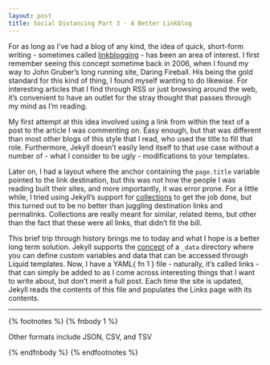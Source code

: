 ```yaml
---
layout: post
title: Social Distancing Part 3 - A Better Linkblog
---
```


For as long as I&#8217;ve had a blog of any kind, the idea of quick, short-form writing - sometimes called [linkblogging][] - has been an area of interest. I first remember seeing this concept sometime back in 2006, when I found my way to John Gruber&#8217;s long running site, Daring Fireball. His being the gold standard for this kind of thing, I found myself wanting to do likewise. For interesting articles that I find through RSS or just browsing around the web, it&#8217;s convenient to have an outlet for the stray thought that passes through my mind as I&#8217;m reading.

My first attempt at this idea involved using a link from within the text of a post to the article I was commenting on. Easy enough, but that was different than most other blogs of this style that I read, who used the title to fill that role. Furthermore, Jekyll doesn&#8217;t easily lend itself to that use case without a number of - what I consider to be ugly - modifications to your templates.

Later on, I had a layout where the anchor containing the <code>page.title</code> variable pointed to the link destination, but this was not how the people I was reading built their sites, and more importantly, it was error prone. For a little while, I tried using Jekyll&#8217;s support for [collections][] to get the job done, but this turned out to be no better than juggling destination links and permalinks. Collections are really meant for similar, related items, but other than the fact that these were all links, that didn&#8217;t fit the bill.

This brief trip through history brings me to today and what I hope is a better long term solution. Jekyll supports the [concept][] of a `_data` directory where you can define custom variables and data that can be accessed through Liquid templates. Now, I have a YAML{ fn 1 } file - naturally, it&#8217;s called links - that can simply be added to as I come across interesting things that I want to write about, but don&#8217;t merit a full post. Each time the site is updated, Jekyll reads the contents of this file and populates the Links page with its contents.

<hr />

[linkblogging]: https://www.manton.org/2016/03/03/the-evolution-of.html

[collections]: https://jekyllrb.com/docs/collections/

[concept]: https://jekyllrb.com/docs/datafiles/

{% footnotes %}
   {% fnbody 1 %}
      <p>Other formats include JSON, CSV, and TSV</p>
   {% endfnbody %}
{% endfootnotes %}
